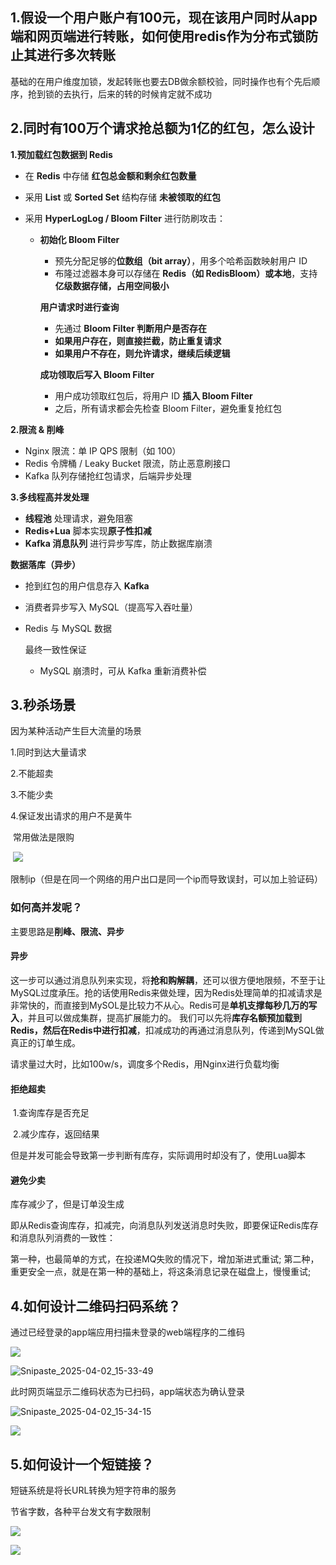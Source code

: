 ## 1.假设一个用户账户有100元，现在该用户同时从app端和网页端进行转账，如何使用redis作为分布式锁防止其进行多次转账

基础的在用户维度加锁，发起转账也要去DB做余额校验，同时操作也有个先后顺序，抢到锁的去执行，后来的转的时候肯定就不成功

## 2.同时有100万个请求抢总额为1亿的红包，怎么设计

**1.预加载红包数据到 Redis**

- 在 **Redis** 中存储 **红包总金额和剩余红包数量**

- 采用 **List** 或 **Sorted Set** 结构存储 **未被领取的红包**

- 采用 **HyperLogLog / Bloom Filter** 进行防刷攻击：

  - **初始化 Bloom Filter**

    - 预先分配足够的**位数组（bit array）**，用多个哈希函数映射用户 ID
    - 布隆过滤器本身可以存储在 **Redis（如 RedisBloom）或本地**，支持**亿级数据存储，占用空间极小**

    **用户请求时进行查询**

    - 先通过 **Bloom Filter 判断用户是否存在**
    - **如果用户存在，则直接拦截，防止重复请求**
    - **如果用户不存在，则允许请求，继续后续逻辑**

    **成功领取后写入 Bloom Filter**

    - 用户成功领取红包后，将用户 ID **插入 Bloom Filter**
    - 之后，所有请求都会先检查 Bloom Filter，避免重复抢红包

**2.限流 & 削峰**

- Nginx 限流：单 IP QPS 限制（如 100）
- Redis 令牌桶 / Leaky Bucket 限流，防止恶意刷接口
- Kafka 队列存储抢红包请求，后端异步处理

**3.多线程高并发处理**

- **线程池** 处理请求，避免阻塞
- **Redis+Lua** 脚本实现**原子性扣减**
- **Kafka 消息队列** 进行异步写库，防止数据库崩溃

**数据落库（异步）**

- 抢到红包的用户信息存入 **Kafka**

- 消费者异步写入 MySQL（提高写入吞吐量）

- Redis 与 MySQL 数据 

  最终一致性保证

  - MySQL 崩溃时，可从 Kafka 重新消费补偿

## 3.秒杀场景

因为某种活动产生巨大流量的场景

1.同时到达大量请求

2.不能超卖

3.不能少卖

4.保证发出请求的用户不是黄牛

​	常用做法是限购

​	![](D:\学习笔记\场景题\pictures\Snipaste_2025-03-17_20-44-03.png)

​	限制ip（但是在同一个网络的用户出口是同一个ip而导致误封，可以加上验证码）

### 如何高并发呢？

主要思路是**削峰、限流、异步**

#### **异步**

​	这一步可以通过消息队列来实现，将**抢和购解耦**，还可以很方便地限频，不至于让MySQL过度承压。抢的话使用Redis来做处理，因为Redis处理简单的扣减请求是非常快的，而直接到MySOL是比较力不从心。Redis可是**单机支撑每秒几万的写入**，并且可以做成集群，提高扩展能力的。
我们可以先将**库存名额预加载到Redis，然后在Redis中进行扣减**，扣减成功的再通过消息队列，传递到MySQL做真正的订单生成。

请求量过大时，比如100w/s，调度多个Redis，用Nginx进行负载均衡

#### **拒绝超卖**

​	1.查询库存是否充足

​	2.减少库存，返回结果

但是并发可能会导致第一步判断有库存，实际调用时却没有了，使用Lua脚本

#### **避免少卖**

库存减少了，但是订单没生成

即从Redis查询库存，扣减完，向消息队列发送消息时失败，即要保证Redis库存和消息队列消费的一致性：

第一种，也最简单的方式，在投递MQ失败的情况下，增加渐进式重试;
第二种，重更安全一点，就是在第一种的基础上，将这条消息记录在磁盘上，慢慢重试;

## 4.如何设计二维码扫码系统？

通过已经登录的app端应用扫描未登录的web端程序的二维码

![](D:\学习笔记\场景题\pictures\Snipaste_2025-04-02_15-32-34.png)

![Snipaste_2025-04-02_15-33-49](D:\学习笔记\场景题\pictures\Snipaste_2025-04-02_15-33-49.png)

此时网页端显示二维码状态为已扫码，app端状态为确认登录

![Snipaste_2025-04-02_15-34-15](D:\学习笔记\场景题\pictures\Snipaste_2025-04-02_15-34-15.png)

![](D:\学习笔记\场景题\pictures\Snipaste_2025-04-02_15-38-45.png)

## 5.如何设计一个短链接？

短链系统是将长URL转换为短字符串的服务

节省字数，各种平台发文有字数限制

![](D:\学习笔记\场景题\pictures\Snipaste_2025-04-02_16-32-38.png)

![](D:\学习笔记\场景题\pictures\Snipaste_2025-04-02_16-35-11.png)